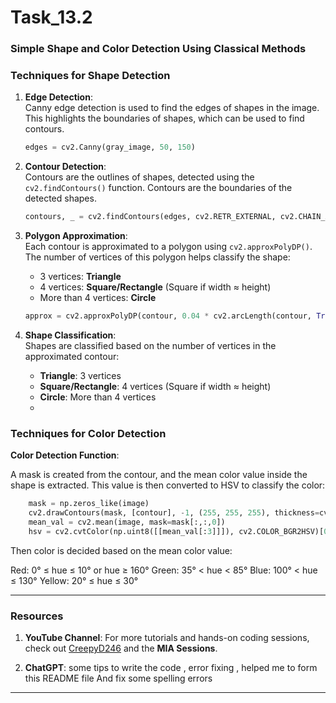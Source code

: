 # Task_13.2
### Simple Shape and Color Detection Using Classical Methods

### Techniques for Shape Detection

1. **Edge Detection**:  
   Canny edge detection is used to find the edges of shapes in the image. This highlights the boundaries of shapes, which can be used to find contours.
   
   ```python
   edges = cv2.Canny(gray_image, 50, 150)
   ```

2. **Contour Detection**:  
   Contours are the outlines of shapes, detected using the `cv2.findContours()` function. Contours are the boundaries of the detected shapes.
   
   ```python
   contours, _ = cv2.findContours(edges, cv2.RETR_EXTERNAL, cv2.CHAIN_APPROX_SIMPLE)
   ```

3. **Polygon Approximation**:  
   Each contour is approximated to a polygon using `cv2.approxPolyDP()`. The number of vertices of this polygon helps classify the shape:
   - 3 vertices: **Triangle**
   - 4 vertices: **Square/Rectangle** (Square if width ≈ height)
   - More than 4 vertices: **Circle**
   
   ```python
   approx = cv2.approxPolyDP(contour, 0.04 * cv2.arcLength(contour, True), True)
   ```

4. **Shape Classification**:  
   Shapes are classified based on the number of vertices in the approximated contour:
   - **Triangle**: 3 vertices
   - **Square/Rectangle**: 4 vertices (Square if width ≈ height)
   - **Circle**: More than 4 vertices
   - 
### Techniques for Color Detection

**Color Detection Function**:

A mask is created from the contour, and the mean color value inside the shape is extracted. This value is then converted to HSV to classify the color:
```python
    mask = np.zeros_like(image)
    cv2.drawContours(mask, [contour], -1, (255, 255, 255), thickness=cv2.FILLED)
    mean_val = cv2.mean(image, mask=mask[:,:,0])
    hsv = cv2.cvtColor(np.uint8([[mean_val[:3]]]), cv2.COLOR_BGR2HSV)[0][0]
```
Then color is decided based  on the mean color value:

Red: 0° ≤ hue ≤ 10° or hue ≥ 160°
Green: 35° < hue < 85°
Blue: 100° < hue ≤ 130°
Yellow: 20° ≤ hue ≤ 30°

---

### Resources

1. **YouTube Channel**: For more tutorials and hands-on coding sessions, check out [CreepyD246](https://www.youtube.com/@CreepyD246) and the **MIA Sessions**.
   
2. **ChatGPT**: some tips to write the code , error fixing , helped me to form this README file And fix some spelling errors
---

